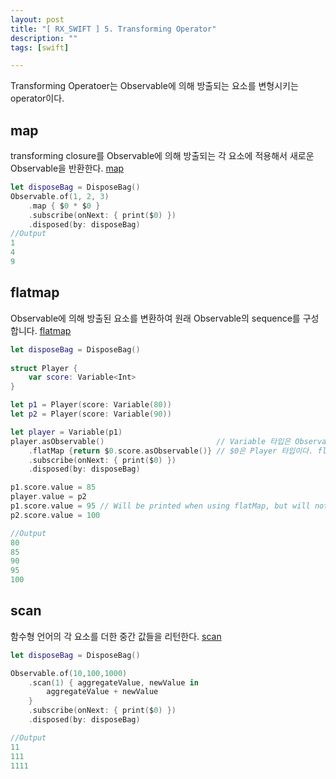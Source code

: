 ```yaml
---
layout: post
title: "[ RX_SWIFT ] 5. Transforming Operator"
description: ""
tags: [swift]

---
```


 Transforming Operatoer는 Observable에 의해 방출되는 요소를 변형시키는 operator이다. 
 

## map
transforming closure를 Observable에 의해 방출되는 각 요소에 적용해서 새로운 Observable을 반환한다. [map](http://reactivex.io/documentation/operators/map.html)
```swift
let disposeBag = DisposeBag()
Observable.of(1, 2, 3)
    .map { $0 * $0 }
    .subscribe(onNext: { print($0) })
    .disposed(by: disposeBag)
//Output
1
4
9
```


## flatmap
Observable에 의해 방출된 요소를 변환하여 원래 Observable의 sequence를 구성합니다.  [flatmap](http://reactivex.io/documentation/operators/flatmap.html)
```swift
let disposeBag = DisposeBag()
    
struct Player {
    var score: Variable<Int>
}

let p1 = Player(score: Variable(80))
let p2 = Player(score: Variable(90))

let player = Variable(p1)
player.asObservable()                         // Variable 타입은 Observable을 상속하지 않고 composition으로 갖고 있는 형태이므로 asObservable로 변환함.
    .flatMap {return $0.score.asObservable()} // $0은 Player 타입이다. flatMap을 통해 Variable(<Int>) 타입으로 flat하게 만듦. asObservable로 변환하는 것은 return type이 Observable이기 때문. 
    .subscribe(onNext: { print($0) })
    .disposed(by: disposeBag)

p1.score.value = 85
player.value = p2
p1.score.value = 95 // Will be printed when using flatMap, but will not be printed when using flatMapLatest
p2.score.value = 100

//Output
80
85
90
95
100
```

## scan 
함수형 언어의 각 요소를 더한 중간 값들을 리턴한다. [scan](http://reactivex.io/documentation/operators/scan.html)

```swift
let disposeBag = DisposeBag()

Observable.of(10,100,1000)
    .scan(1) { aggregateValue, newValue in
        aggregateValue + newValue
    }
    .subscribe(onNext: { print($0) })
    .disposed(by: disposeBag)

//Output
11
111
1111
```

